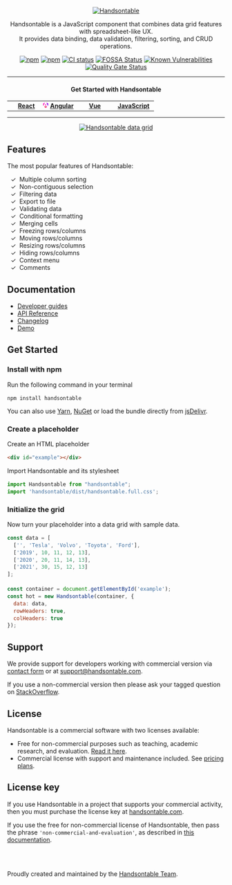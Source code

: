 <div align="center">

<a href="https://handsontable.com" rel="nofollow"><img src="https://raw.githubusercontent.com/handsontable/handsontable/develop/resources/handsontable-logo-blue.svg" alt="Handsontable" width="300"></a>

Handsontable is a JavaScript component that combines data grid features with spreadsheet-like UX. <br>
It provides data binding, data validation, filtering, sorting, and CRUD operations.

[![npm](https://img.shields.io/npm/dt/handsontable.svg)](https://npmjs.com/package/handsontable)
[![npm](https://img.shields.io/npm/dm/handsontable.svg)](https://npmjs.com/package/handsontable)
[![CI status](https://github.com/handsontable/handsontable/actions/workflows/test.yml/badge.svg?branch=master)](https://github.com/handsontable/handsontable/actions/workflows/test.yml?query=branch%3Amaster)
[![FOSSA Status](https://app.fossa.io/api/projects/git%2Bgithub.com%2Fhandsontable%2Fhandsontable.svg?type=shield)](https://app.fossa.io/projects/git%2Bgithub.com%2Fhandsontable%2Fhandsontable?ref=badge_shield)
[![Known Vulnerabilities](https://snyk.io/test/github/handsontable/handsontable/badge.svg?targetFile=handsontable/package.json)](https://snyk.io/test/github/handsontable/handsontable?targetFile=handsontable/package.json)
[![Quality Gate Status](https://sonarcloud.io/api/project_badges/measure?project=handsontable_handsontable&metric=alert_status)](https://sonarcloud.io/dashboard?id=handsontable_handsontable)

---
#### Get Started with Handsontable

<table border="0">
  <tr>
    <td>
      <img src="https://raw.githubusercontent.com/handsontable/handsontable/develop/resources/icons/react-icon.svg" width="14" height="14">
      <a href="https://github.com/handsontable/handsontable/tree/master/wrappers/react"> <strong>React</strong></a>&nbsp;
    </td>
    <td>
      <img src="https://raw.githubusercontent.com/handsontable/handsontable/develop/resources/icons/angular-icon.svg" width="14" height="14">
      <a href="https://github.com/handsontable/handsontable/tree/master/wrappers/angular"> <strong>Angular</strong></a>&nbsp;
    </td>
    <td>
      <img src="https://raw.githubusercontent.com/handsontable/handsontable/develop/resources/icons/vue-icon.svg" width="14" height="14">
      <a href="https://github.com/handsontable/handsontable/tree/master/wrappers/vue"> <strong>Vue</strong></a>&nbsp;
    </td>
        <td>
      <img src="https://raw.githubusercontent.com/handsontable/handsontable/develop/resources/icons/javascript-icon.svg" width="14" height="14">&nbsp;
      <a href="#installation"> <strong>JavaScript</strong></a>&nbsp;
    </td>
  </tr>
</table>

---

<a href="https://handsontable.com/demo"><img src="https://raw.githubusercontent.com/handsontable/handsontable/develop/resources/handsontable-github-preview.png" alt="Handsontable data grid" width="805"/></a>

</div>

## Features

The most popular features of Handsontable:

&nbsp;&nbsp;✓&nbsp; Multiple column sorting <br>
&nbsp;&nbsp;✓&nbsp; Non-contiguous selection <br>
&nbsp;&nbsp;✓&nbsp; Filtering data <br>
&nbsp;&nbsp;✓&nbsp; Export to file <br>
&nbsp;&nbsp;✓&nbsp; Validating data <br>
&nbsp;&nbsp;✓&nbsp; Conditional formatting <br>
&nbsp;&nbsp;✓&nbsp; Merging cells <br>
&nbsp;&nbsp;✓&nbsp; Freezing rows/columns <br>
&nbsp;&nbsp;✓&nbsp; Moving rows/columns <br>
&nbsp;&nbsp;✓&nbsp; Resizing rows/columns <br>
&nbsp;&nbsp;✓&nbsp; Hiding rows/columns <br>
&nbsp;&nbsp;✓&nbsp; Context menu <br>
&nbsp;&nbsp;✓&nbsp; Comments <br>

## Documentation

- [Developer guides](https://handsontable.com/docs)
- [API Reference](https://handsontable.com/docs/api/core/)
- [Changelog](https://handsontable.com/docs/release-notes/)
- [Demo](https://handsontable.com/demo)

<div id="installation"></div>

## Get Started
### Install with npm

Run the following command in your terminal
```
npm install handsontable
```

You can also use [Yarn](https://yarnpkg.com/package/handsontable), [NuGet](https://www.nuget.org/packages/Handsontable) or load the bundle directly from [jsDelivr](https://jsdelivr.com/package/npm/handsontable).

### Create a placeholder

Create an HTML placeholder

```html
<div id="example"></div>
```

Import Handsontable and its stylesheet
```js
import Handsontable from "handsontable";
import 'handsontable/dist/handsontable.full.css';
```

### Initialize the grid

Now turn your placeholder into a data grid with sample data.
```js
const data = [
  ['', 'Tesla', 'Volvo', 'Toyota', 'Ford'],
  ['2019', 10, 11, 12, 13],
  ['2020', 20, 11, 14, 13],
  ['2021', 30, 15, 12, 13]
];

const container = document.getElementById('example');
const hot = new Handsontable(container, {
  data: data,
  rowHeaders: true,
  colHeaders: true
});
```

## Support

We provide support for developers working with commercial version via [contact form](https://handsontable.com/contact?category=technical_support)</a> or at support@handsontable.com.

If you use a non-commercial version then please ask your tagged question on [StackOverflow](https://stackoverflow.com/questions/tagged/handsontable).

## License

Handsontable is a commercial software with two licenses available:

- Free for non-commercial purposes such as teaching, academic research, and evaluation. [Read it here](https://github.com/handsontable/handsontable/blob/master/handsontable-non-commercial-license.pdf).
- Commercial license with support and maintenance included. See [pricing plans](https://handsontable.com/pricing).

## License key

If you use Handsontable in a project that supports your commercial activity, then you must purchase the license key at [handsontable.com](https://handsontable.com/pricing).

If you use the free for non-commercial license of Handsontable, then pass the phrase `'non-commercial-and-evaluation'`, as described in [this documentation](https://handsontable.com/docs/license-key/).

<br>
<br>

Proudly created and maintained by the [Handsontable Team](https://handsontable.com/team).
